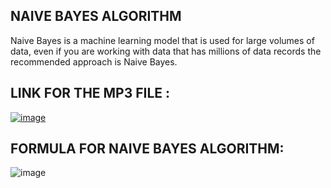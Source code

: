 ## NAIVE BAYES ALGORITHM

Naive Bayes is a machine learning model that is used for large volumes of data, even if you are working with data that has millions of data records the recommended approach is Naive Bayes.


## LINK FOR THE MP3 FILE : 

[![image](https://user-images.githubusercontent.com/63282184/134813060-9634375a-b8e5-4c40-ba19-adf7c1a429b3.png)](https://drive.google.com/file/d/18MaoMUeMo3nP4Sxx805eILWzgbkGPm71/view?usp=sharing)


## FORMULA FOR NAIVE BAYES ALGORITHM: 

![image](https://user-images.githubusercontent.com/63282184/134812400-f14edc97-9844-4fba-852c-3eba018c3689.png)


